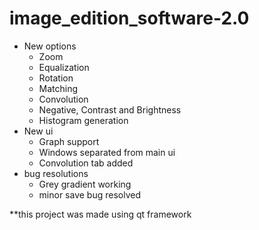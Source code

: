 # image_edition_software-2.0

* New options
  * Zoom
  * Equalization
  * Rotation
  * Matching
  * Convolution
  * Negative, Contrast and Brightness
  * Histogram generation
* New ui
  * Graph support
  * Windows separated from main ui
  * Convolution tab added
* bug resolutions
  * Grey gradient working
  * minor save bug resolved
  
  
**this project was made using qt framework
